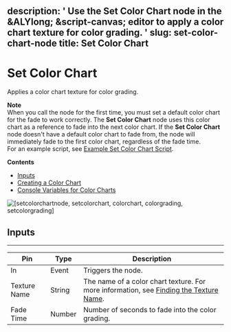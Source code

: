 description: ' Use the Set Color Chart node in the &ALYlong; &script-canvas; editor
  to apply a color chart texture for color grading. '
slug: set-color-chart-node
title: Set Color Chart
---
# Set Color Chart<a name="set-color-chart-node"></a>

Applies a color chart texture for color grading\.

**Note**  
When you call the node for the first time, you must set a default color chart for the fade to work correctly\. The **Set Color Chart** node uses this color chart as a reference to fade into the next color chart\. If the **Set Color Chart** node doesn't have a default color chart to fade from, the node will immediately fade to the first color chart, regardless of the fade time\.  
For an example script, see [Example Set Color Chart Script](creating-a-color-chart-for-lumberyard.md#color-chart-script-example)\.

**Contents**
+ [Inputs](#set-color-chart-node-input)
+ [Creating a Color Chart](creating-a-color-chart-for-lumberyard.md)
+ [Console Variables for Color Charts](set-color-chart-console-variables.md)

![\[setcolorchartnode, setcolorchart, colorchart, colorgrading, setcolorgrading\]](/images/scripting/script-canvas/scriptcanvasnodes/script-canvas-set-color-chart-node.png)

## Inputs<a name="set-color-chart-node-input"></a>


****  

| Pin | Type | Description | 
| --- | --- | --- | 
| In | Event | Triggers the node\. | 
| Texture Name | String |  The name of a color chart texture\. For more information, see [Finding the Texture Name](finding-texture-by-names.md)\.  | 
| Fade Time | Number |  Number of seconds to fade into the color grading\.  | 